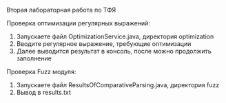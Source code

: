 Вторая лабораторная работа по ТФЯ

Проверка оптимизации регулярных выражений:
1. Запускаете файл OptimizationService.java, директория optimization
2. Вводите регулярное выражение, требующие оптимизации
3. Далее выводится результат в консоль, после можно продолжить заполнение

Проверка Fuzz модуля:
1. Запускаете файл ResultsOfComparativeParsing.java, директория fuzz
2. Вывод в results.txt
